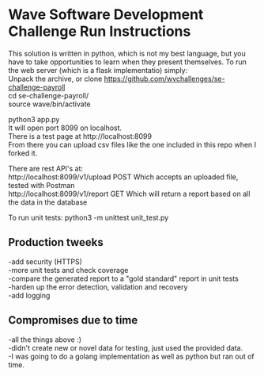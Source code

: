 # Wave Software Development Challenge Run Instructions

This solution is written in python, which is not my best language, but you have to take opportunities to learn when they present themselves.  To run the web server (which is a flask implementatio) simply:  
Unpack the archive, or clone https://github.com/wvchallenges/se-challenge-payroll  
cd se-challenge-payroll/  
source wave/bin/activate  

python3 app.py  
It will open port 8099 on localhost.  
There is a test page at http://localhost:8099  
From there you can upload csv files like the one included in this repo when I forked it.  

There are rest API's at:  
http://localhost:8099/v1/upload   POST Which accepts an uploaded file, tested with Postman  
http://localhost:8099/v1/report   GET  Which will return a report based on all the data in the   database  

To run unit tests:
python3 -m unittest unit_test.py

## Production tweeks
-add security (HTTPS)  
-more unit tests and check coverage  
-compare the generated report to a "gold standard" report in unit tests  
-harden up the error detection, validation and recovery   
-add logging  

## Compromises due to time   
-all the things above :)  
-didn't create new or novel data for testing, just used the provided data.  
-I was going to do a golang implementation as well as python but ran out of time.  